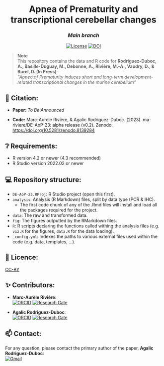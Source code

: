 <div align="center">
 
 <h1>Apnea of Prematurity and transcriptional cerebellar changes</h1>
 <h3><i>Main branch</i></h3>

 [![License](https://img.shields.io/badge/license-CCBY-blue.svg)](/LICENSE)
 [![DOI](https://zenodo.org/badge/665567093.svg)](https://zenodo.org/badge/latestdoi/665567093)
 
 <!-- <a href = "https://ma-riviere.github.io/DE-AoP-23/">Link to the documentation</a> -->

</div>

> **Note**  
> This repository contains the data and R code for **Rodriguez-Duboc, A., Basille-Duguay, M., Debonne, A., Rivière, M.-A., Vaudry, D., & Burel, D. (In Press)**: <br>
  *"Apnea of Prematurity induces short and long-term development-related transcriptional changes in the murine cerebellum"*

## 📖 Citation:

- **Paper:** *To Be Announced* <!-- Rodriguez-Duboc, A., Basille-Duguay, M., Debonne, A., Rivière, M.-A., Vaudry, D., & Burel, D. (In Press). Apnea of Prematurity induces short and long-term development-related transcriptional changes in the murine cerebellum. *Molecular and Cellular Neuroscience*. -->

- **Code:** Marc-Aurèle Rivière, & Agalic Rodriguez-Duboc. (2023). ma-riviere/DE-AoP-23: alpha release (v0.2). Zenodo. https://doi.org/10.5281/zenodo.8139284

## ❔ Requirements:

- R version 4.2 or newer (4.3 recommended)
- R Studio version 2022.02 or newer

## 💻 Repository structure:

- `DE-AoP-23.RProj`: R Studio project (open this first).
- `analysis`: Analysis (R Markdown) files, split by data type (PCR & IHC). 
  - The first code chunk of any of the .Rmd files will install and load all the packages required for the project.
- `data`: The raw and transformed data.
- `fig`: The figures outputted by the RMarkdown files.
- `R`: R scripts declaring the functions called withing the analysis files (e.g. `viz.R` for the figures, `data.R` for the data loading).
- `_config.yml`: Indexes the paths to various external files used within the code (e.g. data, templates, ...).

## 📜 Licence:

[CC-BY](LICENSE)

## ✨ Contributors:

- **Marc-Aurèle Rivière**:  
[![ORCID](https://img.shields.io/badge/ORCID-A6CE39?style=flat-square&labelColor=white&logo=orcid&logoColor=A6CE39)][ORCID_MAR]
[![Research Gate](https://img.shields.io/badge/ResearchGate-00CCBB?style=flat-square&labelColor=white&logo=researchgate&logoColor=00CCBB)][RG_MAR]

- **Agalic Rodriguez-Duboc**:  
[![ORCID](https://img.shields.io/badge/ORCID-A6CE39?style=flat-square&labelColor=white&logo=orcid&logoColor=A6CE39)][ORCID_ARD]
[![Research Gate](https://img.shields.io/badge/ResearchGate-00CCBB?style=flat-square&labelColor=white&logo=researchgate&logoColor=00CCBB)][RG_ARD]

## 📫 Contact:

For any question, please contact the primary author of the paper, **Agalic Rodriguez-Duboc**:  
<a href="mailto:agalic.rd@gmail.com?subject=Apnea%20of%20Prematurity%20and%20transcriptional%20cerebellar%20changes">![Gmail](https://img.shields.io/badge/Gmail-C71610?style=flat-square&labelColor=white&logo=Gmail&logoColor=C71610)</a>


<!----------------------------------->

[RG_MAR]: https://www.researchgate.net/profile/Marc_Aurele_Riviere2
[ORCID_MAR]: https://orcid.org/0000-0002-5108-3382
[RG_ARD]: https://www.researchgate.net/profile/Agalic-Rodriguez-Duboc
[ORCID_ARD]: https://orcid.org/0000-0002-2084-3780
